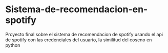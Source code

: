 # Sistema-de-recomendacion-en-spotify
Proyecto final sobre el sistema de recomendacion de spotify usando el api de spotify con las credenciales del usuario, la similitud del coseno en python 
